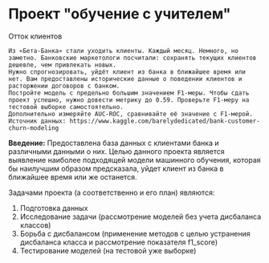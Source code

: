 # Проект "обучение с учителем"

Отток клиентов

    Из «Бета-Банка» стали уходить клиенты. Каждый месяц. Немного, но заметно. Банковские маркетологи посчитали: сохранять текущих клиентов дешевле, чем привлекать новых.
    Нужно спрогнозировать, уйдёт клиент из банка в ближайшее время или нет. Вам предоставлены исторические данные о поведении клиентов и расторжении договоров с банком.
    Постройте модель с предельно большим значением F1-меры. Чтобы сдать проект успешно, нужно довести метрику до 0.59. Проверьте F1-меру на тестовой выборке самостоятельно.
    Дополнительно измеряйте AUC-ROC, сравнивайте её значение с F1-мерой.
    Источник данных: https://www.kaggle.com/barelydedicated/bank-customer-churn-modeling
  
<b>Введение:</b>
Предоставлена база данных с клиентами банка и различными данными о них. Целью данного проекта является выявление наиболее подходящей модели машинного обучения, которая бы наилучшим образом предсказала, уйдет клиент из банка в ближайшее время или же останется.

Задачами проекта (а соответственно и его план) являются:

1. Подготовка данных
2. Исследование задачи (рассмотрение моделей без учета дисбаланса классов)
3. Борьба с дисбалансом (применение методов с целью устранения дисбаланса класса и рассмотрение показателя f1_score)
4. Тестирование моделей (на тестовой уже выборке)
